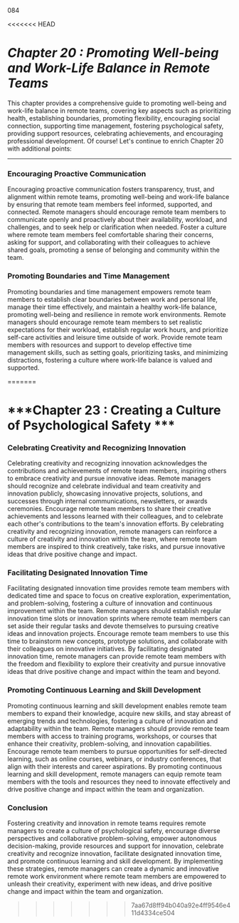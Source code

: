 084

<<<<<<< HEAD


# ***Chapter 20 : Promoting Well-being and Work-Life Balance in Remote Teams***


This chapter provides a comprehensive guide to promoting well-being and work-life balance in remote teams, covering key aspects such as prioritizing health, establishing boundaries, promoting flexibility, encouraging social connection, supporting time management, fostering psychological safety, providing support resources, celebrating achievements, and encouraging professional development.
Of course! Let's continue to enrich Chapter 20 with additional points:

---

### **Encouraging Proactive Communication**

Encouraging proactive communication fosters transparency, trust, and alignment within remote teams, promoting well-being and work-life balance by ensuring that remote team members feel informed, supported, and connected. Remote managers should encourage remote team members to communicate openly and proactively about their availability, workload, and challenges, and to seek help or clarification when needed. Foster a culture where remote team members feel comfortable sharing their concerns, asking for support, and collaborating with their colleagues to achieve shared goals, promoting a sense of belonging and community within the team.

### **Promoting Boundaries and Time Management**

Promoting boundaries and time management empowers remote team members to establish clear boundaries between work and personal life, manage their time effectively, and maintain a healthy work-life balance, promoting well-being and resilience in remote work environments. Remote managers should encourage remote team members to set realistic expectations for their workload, establish regular work hours, and prioritize self-care activities and leisure time outside of work. Provide remote team members with resources and support to develop effective time management skills, such as setting goals, prioritizing tasks, and minimizing distractions, fostering a culture where work-life balance is valued and supported.

=======
# ***Chapter 23 : Creating a Culture of Psychological Safety ***


### **Celebrating Creativity and Recognizing Innovation**

Celebrating creativity and recognizing innovation acknowledges the contributions and achievements of remote team members, inspiring others to embrace creativity and pursue innovative ideas. Remote managers should recognize and celebrate individual and team creativity and innovation publicly, showcasing innovative projects, solutions, and successes through internal communications, newsletters, or awards ceremonies. Encourage remote team members to share their creative achievements and lessons learned with their colleagues, and to celebrate each other's contributions to the team's innovation efforts. By celebrating creativity and recognizing innovation, remote managers can reinforce a culture of creativity and innovation within the team, where remote team members are inspired to think creatively, take risks, and pursue innovative ideas that drive positive change and impact.

### **Facilitating Designated Innovation Time**

Facilitating designated innovation time provides remote team members with dedicated time and space to focus on creative exploration, experimentation, and problem-solving, fostering a culture of innovation and continuous improvement within the team. Remote managers should establish regular innovation time slots or innovation sprints where remote team members can set aside their regular tasks and devote themselves to pursuing creative ideas and innovation projects. Encourage remote team members to use this time to brainstorm new concepts, prototype solutions, and collaborate with their colleagues on innovative initiatives. By facilitating designated innovation time, remote managers can provide remote team members with the freedom and flexibility to explore their creativity and pursue innovative ideas that drive positive change and impact within the team and beyond.

### **Promoting Continuous Learning and Skill Development**

Promoting continuous learning and skill development enables remote team members to expand their knowledge, acquire new skills, and stay abreast of emerging trends and technologies, fostering a culture of innovation and adaptability within the team. Remote managers should provide remote team members with access to training programs, workshops, or courses that enhance their creativity, problem-solving, and innovation capabilities. Encourage remote team members to pursue opportunities for self-directed learning, such as online courses, webinars, or industry conferences, that align with their interests and career aspirations. By promoting continuous learning and skill development, remote managers can equip remote team members with the tools and resources they need to innovate effectively and drive positive change and impact within the team and organization.

### **Conclusion**

Fostering creativity and innovation in remote teams requires remote managers to create a culture of psychological safety, encourage diverse perspectives and collaborative problem-solving, empower autonomous decision-making, provide resources and support for innovation, celebrate creativity and recognize innovation, facilitate designated innovation time, and promote continuous learning and skill development. By implementing these strategies, remote managers can create a dynamic and innovative remote work environment where remote team members are empowered to unleash their creativity, experiment with new ideas, and drive positive change and impact within the team and organization.
>>>>>>> 7aa67d8ff94b040a92e4ff9546e411d4334ce504
